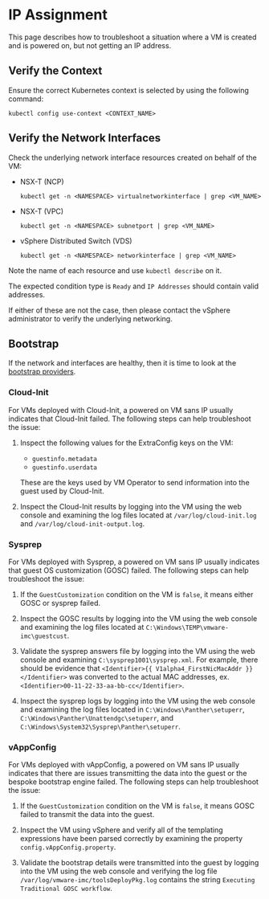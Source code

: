 # IP Assignment

This page describes how to troubleshoot a situation where a VM is created and is powered on, but not getting an IP address.

## Verify the Context

Ensure the correct Kubernetes context is selected by using the following command:

```shell
kubectl config use-context <CONTEXT_NAME>
```

## Verify the Network Interfaces

Check the underlying network interface resources created on behalf of the VM:

* NSX-T (NCP)

    ```shell
    kubectl get -n <NAMESPACE> virtualnetworkinterface | grep <VM_NAME>
    ```

* NSX-T (VPC)

    ```shell
    kubectl get -n <NAMESPACE> subnetport | grep <VM_NAME>
    ```

* vSphere Distributed Switch (VDS)

    ```shell
    kubectl get -n <NAMESPACE> networkinterface | grep <VM_NAME>
    ```

Note the name of each resource and use `kubectl describe` on it.

The expected condition type is `Ready` and `IP Addresses` should contain valid addresses.

If either of these are not the case, then please contact the vSphere administrator to verify the underlying networking.

## Bootstrap

If the network and interfaces are healthy, then it is time to look at the [bootstrap providers](../../concepts/workloads/guest.md).

### Cloud-Init

For VMs deployed with Cloud-Init, a powered on VM sans IP usually indicates that Cloud-Init failed. The following steps can help troubleshoot the issue:

1. Inspect the following values for the ExtraConfig keys on the VM:

      * `guestinfo.metadata`
      * `guestinfo.userdata`

    These are the keys used by VM Operator to send information into the guest used by Cloud-Init.

2. Inspect the Cloud-Init results by logging into the VM using the web console and examining the log files located at `/var/log/cloud-init.log` and `/var/log/cloud-init-output.log`.

### Sysprep

For VMs deployed with Sysprep, a powered on VM sans IP usually indicates that guest OS customization (GOSC) failed. The following steps can help troubleshoot the issue:

1. If the `GuestCustomization` condition on the VM is `false`, it means either GOSC or sysprep failed.

2. Inspect the GOSC results by logging into the VM using the web console and examining the log files located at `C:\Windows\TEMP\vmware-imc\guestcust`.

3. Validate the sysprep answers file by logging into the VM using the web console and examining `C:\sysprep1001\sysprep.xml`. For example, there should be evidence that `<Identifier>{{ V1alpha4_FirstNicMacAddr }}</Identifier>` was converted to the actual MAC addresses, ex. `<Identifier>00-11-22-33-aa-bb-cc</Identifier>`.

4. Inspect the sysprep logs by logging into the VM using the web console and examining the log files located in `C:\Windows\Panther\setuperr`, `C:\Windows\Panther\Unattendgc\setuperr`, and `C:\Windows\System32\Sysprep\Panther\setuperr`.

### vAppConfig

For VMs deployed with vAppConfig, a powered on VM sans IP usually indicates that there are issues transmitting the data into the guest or the bespoke bootstrap engine failed. The following steps can help troubleshoot the issue:

1. If the `GuestCustomization` condition on the VM is `false`, it means GOSC failed to transmit the data into the guest.
   
2. Inspect the VM using vSphere and verify all of the templating expressions have been parsed correctly by examining the property `config.vAppConfig.property`.

3. Validate the bootstrap details were transmitted into the guest by logging into the VM using the web console and verifying the log file `/var/log/vmware-imc/toolsDeployPkg.log` contains the string `Executing Traditional GOSC workflow`.
